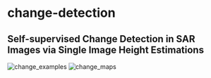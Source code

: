 # change-detection
## Self-supervised Change Detection in SAR Images via Single Image Height Estimations
![change_examples](https://github.com/BaranEkin/change-detection/assets/46752246/b2da1daa-ab29-4ea2-9cc0-8e16e2b32365)
![change_maps](https://github.com/BaranEkin/change-detection/assets/46752246/8b0fd3ce-5935-42b8-b1db-67ca987e24d6)
